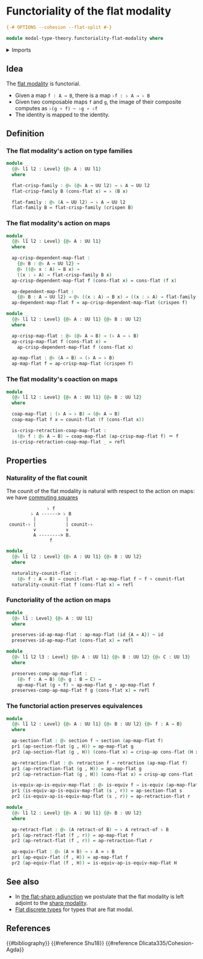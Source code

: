 # Functoriality of the flat modality

```agda
{-# OPTIONS --cohesion --flat-split #-}

module modal-type-theory.functoriality-flat-modality where
```

<details><summary>Imports</summary>

```agda
open import foundation.dependent-pair-types
open import foundation.equivalences
open import foundation.function-types
open import foundation.homotopies
open import foundation.identity-types
open import foundation.retractions
open import foundation.retracts-of-types
open import foundation.sections
open import foundation.universe-levels

open import modal-type-theory.action-on-identifications-crisp-functions
open import modal-type-theory.crisp-identity-types
open import modal-type-theory.flat-modality
```

</details>

## Idea

The [flat modality](modal-type-theory.flat-modality.md) is functorial.

- Given a map `f : A → B`, there is a map `♭f : ♭ A → ♭ B`
- Given two composable maps `f` and `g`, the image of their composite computes
  as `♭(g ∘ f) ~ ♭g ∘ ♭f`
- The identity is mapped to the identity.

## Definition

### The flat modality's action on type families

```agda
module _
  {@♭ l1 l2 : Level} {@♭ A : UU l1}
  where

  flat-crisp-family : @♭ (@♭ A → UU l2) → ♭ A → UU l2
  flat-crisp-family B (cons-flat x) = ♭ (B x)

  flat-family : @♭ (A → UU l2) → ♭ A → UU l2
  flat-family B = flat-crisp-family (crispen B)
```

### The flat modality's action on maps

```agda
module _
  {@♭ l1 l2 : Level} {@♭ A : UU l1}
  where

  ap-crisp-dependent-map-flat :
    {@♭ B : @♭ A → UU l2} →
    @♭ ((@♭ x : A) → B x) →
    ((x : ♭ A) → flat-crisp-family B x)
  ap-crisp-dependent-map-flat f (cons-flat x) = cons-flat (f x)

  ap-dependent-map-flat :
    {@♭ B : A → UU l2} → @♭ ((x : A) → B x) → ((x : ♭ A) → flat-family B x)
  ap-dependent-map-flat f = ap-crisp-dependent-map-flat (crispen f)

module _
  {@♭ l1 l2 : Level} {@♭ A : UU l1} {@♭ B : UU l2}
  where

  ap-crisp-map-flat : @♭ (@♭ A → B) → (♭ A → ♭ B)
  ap-crisp-map-flat f (cons-flat x) =
    ap-crisp-dependent-map-flat f (cons-flat x)

  ap-map-flat : @♭ (A → B) → (♭ A → ♭ B)
  ap-map-flat f = ap-crisp-map-flat (crispen f)
```

### The flat modality's coaction on maps

```agda
module _
  {@♭ l1 l2 : Level} {@♭ A : UU l1} {@♭ B : UU l2}
  where

  coap-map-flat : (♭ A → ♭ B) → (@♭ A → B)
  coap-map-flat f x = counit-flat (f (cons-flat x))

  is-crisp-retraction-coap-map-flat :
    (@♭ f : @♭ A → B) → coap-map-flat (ap-crisp-map-flat f) ＝ f
  is-crisp-retraction-coap-map-flat _ = refl
```

## Properties

### Naturality of the flat counit

The counit of the flat modality is natural with respect to the action on maps:
we have [commuting squares](foundation-core.commuting-squares-of-maps.md)

```text
               ♭ f
         ♭ A ------> ♭ B
          |           |
 counit-♭ |           | counit-♭
          ∨           ∨
          A --------> B.
                f
```

```agda
module _
  {@♭ l1 l2 : Level} {@♭ A : UU l1} {@♭ B : UU l2}
  where

  naturality-counit-flat :
    (@♭ f : A → B) → counit-flat ∘ ap-map-flat f ~ f ∘ counit-flat
  naturality-counit-flat f (cons-flat x) = refl
```

### Functoriality of the action on maps

```agda
module _
  {@♭ l1 : Level} {@♭ A : UU l1}
  where

  preserves-id-ap-map-flat : ap-map-flat (id {A = A}) ~ id
  preserves-id-ap-map-flat (cons-flat x) = refl

module _
  {@♭ l1 l2 l3 : Level} {@♭ A : UU l1} {@♭ B : UU l2} {@♭ C : UU l3}
  where

  preserves-comp-ap-map-flat :
    (@♭ f : A → B) (@♭ g : B → C) →
    ap-map-flat (g ∘ f) ~ ap-map-flat g ∘ ap-map-flat f
  preserves-comp-ap-map-flat f g (cons-flat x) = refl
```

### The functorial action preserves equivalences

```agda
module _
  {@♭ l1 l2 : Level} {@♭ A : UU l1} {@♭ B : UU l2} {@♭ f : A → B}
  where

  ap-section-flat : @♭ section f → section (ap-map-flat f)
  pr1 (ap-section-flat (g , H)) = ap-map-flat g
  pr2 (ap-section-flat (g , H)) (cons-flat x) = crisp-ap cons-flat (H x)

  ap-retraction-flat : @♭ retraction f → retraction (ap-map-flat f)
  pr1 (ap-retraction-flat (g , H)) = ap-map-flat g
  pr2 (ap-retraction-flat (g , H)) (cons-flat x) = crisp-ap cons-flat (H x)

  is-equiv-ap-is-equiv-map-flat : @♭ is-equiv f → is-equiv (ap-map-flat f)
  pr1 (is-equiv-ap-is-equiv-map-flat (s , r)) = ap-section-flat s
  pr2 (is-equiv-ap-is-equiv-map-flat (s , r)) = ap-retraction-flat r

module _
  {@♭ l1 l2 : Level} {@♭ A : UU l1} {@♭ B : UU l2}
  where

  ap-retract-flat : @♭ (A retract-of B) → ♭ A retract-of ♭ B
  pr1 (ap-retract-flat (f , r)) = ap-map-flat f
  pr2 (ap-retract-flat (f , r)) = ap-retraction-flat r

  ap-equiv-flat : @♭ (A ≃ B) → ♭ A ≃ ♭ B
  pr1 (ap-equiv-flat (f , H)) = ap-map-flat f
  pr2 (ap-equiv-flat (f , H)) = is-equiv-ap-is-equiv-map-flat H
```

## See also

- In [the flat-sharp adjunction](modal-type-theory.flat-sharp-adjunction.md) we
  postulate that the flat modality is left adjoint to the
  [sharp modality](modal-type-theory.sharp-modality.md).
- [Flat discrete types](modal-type-theory.flat-discrete-crisp-types.md) for
  types that are flat modal.

## References

{{#bibliography}} {{#reference Shu18}} {{#reference Dlicata335/Cohesion-Agda}}
